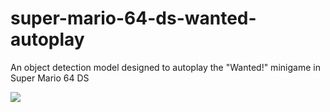 # super-mario-64-ds-wanted-autoplay
An object detection model designed to autoplay the "Wanted!" minigame in Super Mario 64 DS

![](https://user-images.githubusercontent.com/31417712/215227932-012c6ea6-5862-4e69-9b11-ec45ec85a9cd.gif)
